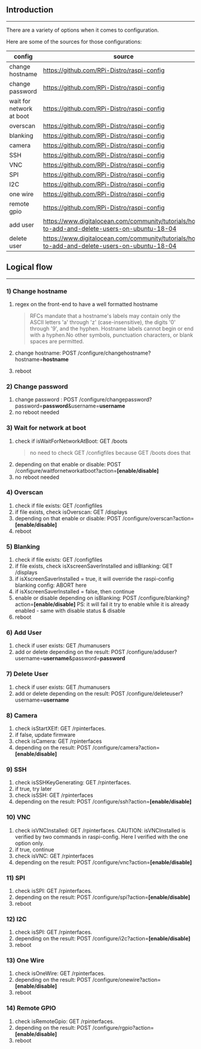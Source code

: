 ## Introduction
---
There are a variety of options when it comes to configuration.

Here are some of the sources for those configurations:

| config | source |
|---|---|
| change hostname | https://github.com/RPi-Distro/raspi-config |
| change password | https://github.com/RPi-Distro/raspi-config |
| wait for network at boot | https://github.com/RPi-Distro/raspi-config |
| overscan | https://github.com/RPi-Distro/raspi-config |
| blanking | https://github.com/RPi-Distro/raspi-config |
| camera | https://github.com/RPi-Distro/raspi-config |
| SSH | https://github.com/RPi-Distro/raspi-config |
| VNC | https://github.com/RPi-Distro/raspi-config |
| SPI | https://github.com/RPi-Distro/raspi-config |
| I2C | https://github.com/RPi-Distro/raspi-config |
| one wire | https://github.com/RPi-Distro/raspi-config |
| remote gpio | https://github.com/RPi-Distro/raspi-config |
| add user | https://www.digitalocean.com/community/tutorials/how-to-add-and-delete-users-on-ubuntu-18-04 |
| delete user | https://www.digitalocean.com/community/tutorials/how-to-add-and-delete-users-on-ubuntu-18-04 |

## Logical flow
---
### 1) Change hostname
1. regex on the front-end to have a well formatted hostname

    > RFCs mandate that a hostname's labels may contain only the ASCII letters 'a' through 'z' (case-insensitive), the digits '0' through '9', and the hyphen. Hostname labels cannot begin or end with a hyphen.No other symbols, punctuation characters, or blank spaces are permitted.

2. change hostname: POST /configure/changehostname?hostname=**hostname**
3. reboot

### 2) Change password
1. change password : POST /configure/changepassword?password=**password**&username=**username**
2. no reboot needed

### 3) Wait for network at boot
1. check if isWaitForNetworkAtBoot: GET /boots 
    > no need to check GET /configfiles because GET /boots does that
2. depending on that enable or disable: POST /configure/waitfornetworkatboot?action=**[enable/disable]**
3. no reboot needed

### 4) Overscan
1. check if file exists: GET /configfiles
2. if file exists, check isOverscan: GET /displays
3. depending on that enable or disable: POST /configure/overscan?action=**[enable/disable]**
4. reboot

### 5) Blanking
1. check if file exists: GET /configfiles
2. if file exists, check isXscreenSaverInstalled and isBlanking: GET /displays
3. if isXscreenSaverInstalled = true, it will override the raspi-config blanking config: ABORT here
4. if isXscreenSaverInstalled = false, then continue
5. enable or disable depending on isBlanking: POST /configure/blanking?action=**[enable/disable]**
PS: it will fail it try to enable while it is already enabled - same with disable status & disable
6. reboot

### 6) Add User
1. check if user exists: GET /humanusers
2. add or delete depending on the result: POST /configure/adduser?username=**username**&password=**password**

### 7) Delete User
1. check if user exists: GET /humanusers
2. add or delete depending on the result: POST /configure/deleteuser?username=**username**

### 8) Camera
1. check isStartXElf: GET /rpinterfaces. 
2. if false, update firmware
3. check isCamera: GET /rpinterfaces
4. depending on the result: POST /configure/camera?action=**[enable/disable]**

### 9) SSH
1. check isSSHKeyGenerating: GET /rpinterfaces. 
2. if true, try later
3. check isSSH: GET /rpinterfaces
4. depending on the result: POST /configure/ssh?action=**[enable/disable]**

### 10) VNC
1. check isVNCInstalled: GET /rpinterfaces. 
CAUTION: isVNCInstalled is verified by two commands in raspi-config.
Here I verified with the one option only.
2. if true, continue
3. check isVNC: GET /rpinterfaces
4. depending on the result: POST /configure/vnc?action=**[enable/disable]**

### 11) SPI
1. check isSPI: GET /rpinterfaces. 
2. depending on the result: POST /configure/spi?action=**[enable/disable]**
3. reboot

### 12) I2C
1. check isSPI: GET /rpinterfaces. 
2. depending on the result: POST /configure/i2c?action=**[enable/disable]**
3. reboot

### 13) One Wire
1. check isOneWire: GET /rpinterfaces. 
2. depending on the result: POST /configure/onewire?action=**[enable/disable]**
3. reboot

### 14) Remote GPIO
1. check isRemoteGpio: GET /rpinterfaces. 
2. depending on the result: POST /configure/rgpio?action=**[enable/disable]**
3. reboot